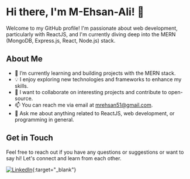 # Hi there, I'm M-Ehsan-Ali! 👋

Welcome to my GitHub profile! I'm passionate about web development, particularly with ReactJS, and I'm currently diving deep into the MERN (MongoDB, Express.js, React, Node.js) stack. 

## About Me

- 🚀 I’m currently learning and building projects with the MERN stack.
- 💡 I enjoy exploring new technologies and frameworks to enhance my skills.
- 👯 I want to collaborate on interesting projects and contribute to open-source.
- 📫 You can reach me via email at [mrehsan51@gmail.com](mailto:mrehsan51@gmail.com).
- 💬 Ask me about anything related to ReactJS, web development, or programming in general.

## Get in Touch

Feel free to reach out if you have any questions or suggestions or want to say hi! Let's connect and learn from each other.

[![LinkedIn](https://img.shields.io/badge/LinkedIn-Connect-blue)](https://www.linkedin.com/in/ehsan-ali-135291120/){:target="_blank"}
